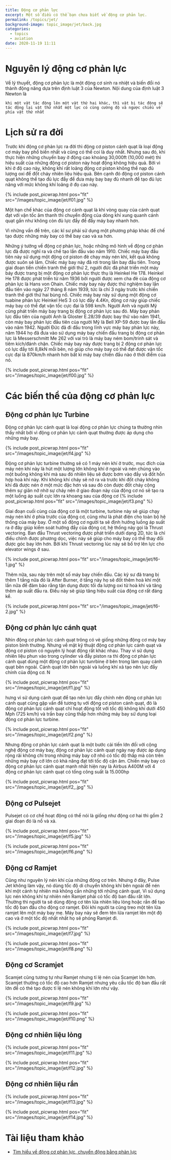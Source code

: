 ```yaml
---
title: Động cơ phản lực
excerpt: Một số điều có thể bạn chưa biết về động cơ phản lực.
permalink: /topics/jet/
background-image: topic_image/jet/back.jpg
categories:
  - topics
  - aviation
date: 2020-11-19 11:11
---
```



# Nguyên lý động cơ phản lực

Về lý thuyết, động cơ phản lực là một động cơ sinh ra nhiệt và biến đổi nó thành động năng dựa trên định luật 3 của Newton. Nội dung của định luật 3 Newton là 

`khi một vật tác động lên một vật thứ hai khác, thì vật bị tác động sẽ tác động lại vật thứ nhất một lực có cùng cường độ và ngược chiều về phía vật thứ nhất`

# Lịch sử ra đời

Trước khi động cơ phản lực ra đời thì động cơ piston cánh quạt là loại động cơ máy bay phổ biến nhất và cũng có thể coi là duy nhất. Nhưng sau đó, khi thực hiện những chuyến bay ở động cao khoảng 30,000ft (10,000 mét) thì hiệu suất của những động cơ piston này hoạt động không hiệu quả. Bởi vì khi ở độ cao này, không khí rất loãng động cơ piston không thể nạp đủ lượng oxi để đốt cháy nhiên liệu hiệu quả. Bên cạnh đó động cơ piston cánh quạt không thể tạo đủ lực đẩy để đưa máy bay bay đủ nhanh để tạo đủ lực nâng với mức không khí loãng ở đọ cao này.

{% include post_picwrap.html pos="fit" src="/images/topic_image/jet/f01.jpg" %}

Một hạn chế khác của động cơ cánh quạt là khi vòng quay của cánh quạt đạt với vận tốc âm thanh thì chuyển động của dòng khí xung quanh cánh quạt gần như không còn đủ lực đẩy để đẩy máy bay nhanh hơn.

Vì những vấn đề trên, các kĩ sư phải sử dụng một phương pháp khác để chế tạo được những máy bay có thể bay cao và xa hơn.

Những ý tưởng về động cơ phản lực, hoặc những mô hình về động cơ phản lực đã được nghĩ ra và chế tạo lần đầu vào năm 1910. Chiếc máy bay đầu tiên này sử dụng một động cơ piston đẻ chạy máy nén khí, kết quả không được suôn sẻ lắm. Chiếc máy bay này đã rơi trong lần bay đầu tiên. Trong giai đoạn tiền chiến tranh thế giới thứ 2, người đức đã phát triển một máy báy được trang bị một động cơ phản lực thực thụ là Heinkel He 178. Heinkel He 178 được phát triển từ năm 1936 bởi người được xem cha đẻ của động cơ phản lực là Hans von Ohain. Chiếc máy bay này được thử nghiệm bay lần đầu tiên vào ngày 27 tháng 8 năm 1939, tức là chỉ 3 ngày trước khi chiến tranh thế giới thứ hai bùng nổ. Chiếc máy bay này sử dụng một động cơ tuabine phản lực Heinkel HeS 3 có lực đẩy 4.4Kn, động cơ này giúp chiếc máy bay có thể đạt vận tốc cực đại là 598 km/h. Người Anh và người Mỹ cũng phát triển máy bay trang bị động cơ phản lực sau đó. Máy bay phản lực đầu tiên của người Anh là Gloster E.28/39 được bay thử vào năm 1941, còn máy bay phản lực đầu tiên của người Mỹ là Bell XP-59 được bay lần đầu vào năm 1942. Người Đức đã đi đầu trong lĩnh vực máy bay phản lực này, năm 1944 họ đã đưa vào sử dụng máy bay chiến đấu trang bị động cơ phản lực là Messerschmitt Me 262 với vai trò là máy bay ném bom/trinh sát và tiêm kích/đánh chặn. Chiếc máy bay này được trang bị 2 động cơ phản lực có lực đẩy tới 8,8kN mỗi bên, nó giúp cho máy bay có thể đạt được vận tốc cực đại là 870km/h nhanh hơn bất kì máy bay chiến đấu nào ở thời điểm của nó.

{% include post_picwrap.html pos="fit" src="/images/topic_image/jet/f00.jpg" %}

# Các biến thể của động cơ phản lực

## Động cơ phản lực Turbine


Động cơ phản lực cánh quạt là loại động cơ phản lực chúng ta thường nhìn thấy nhất bởi vì động cơ phản lực cảnh quạt thường được áp dụng cho những máy bay. 

{% include post_picwrap.html pos="fit" src="/images/topic_image/jet/f4.jpg" %}

Động cơ phản lực turbine thường sẽ có 1 máy nén khí ở trước, mục đích của máy nén khí này là hút một lượng lớn không khí ở ngoài và nén chúng vào một buồng không khí mà sau đó nhiên liệu sẽ được bơm vào đầy và đốt hỗn hợp hoà khí này. Khi không khí cháy sẽ nở ra và trước khi đốt cháy không khí đã được nén ở một mức đặc hơn và sau đó còn được đốt cháy cộng thêm sự giãn nở nhờ sự cháy nên ở giao đoạn này của động cơ nó sẽ tạo ra một luồng áp suất cực lớn ra khoang sau của động cơ
{% include post_picwrap.html pos="fit" src="/images/topic_image/jet/f3.png" %}


Giai đoạn cuối cùng của động cơ là một turbine, turbine này sẽ giúp chạy máy nén khí ở phía trước của động cơ, cũng như là phát điện cho toàn bộ hệ thống của máy bay. Ở một số động cơ người ta sẽ định hướng luồng áp suất ra ở đây giúp kiểm soát hướng đẩy của động cơ, hệ thống này gọi là Thrust vectoring. Ban đầu Thrust vectoring được phát triển dưới dạng 2D, tức là chỉ điều chỉnh được phương dọc, việc này sẽ giúp cho máy bay có thể thay đổi được góc bay lớn hơn. Bởi khi Thrust vectoring lúc này sẽ bổ trợ lên lực cho elevator wings ở sau.  

{% include post_picwrap.html pos="fit" src="/images/topic_image/jet/f6-1.jpg" %}

Thêm nữa, sau này trên một số máy bay chiến đấu. Các kỹ sư đã trang bị thêm 1 tầng nữa đó là After Burner, ở tầng này họ sẽ đốt thêm hoà khí một lần nữa để đảm bảo rằng tận dụng được tối đa lượng oxi từ hoà khí và tăng thêm áp suất đầu ra. Điều này sẽ giúp tăng hiệu suất của động cơ rất đáng kể.

{% include post_picwrap.html pos="fit" src="/images/topic_image/jet/f6-2.jpg" %}

## Động cơ phản lực cánh quạt

Nhìn động cơ phản lực cánh quạt trông có vẻ giống những động cơ máy bay piston bình thường. Nhưng về mặt kỹ thuật động cơ phản lực cánh quạt và động cơ piston có nguyên lý hoạt động rất khác nhau.
Thay vì sử dụng nhiên liệu phun vào trong cylinder và đẩy piston ra thì động cơ phản lực cánh quạt dùng một động cơ phản lực tunrbine ở bên trong làm quay cánh quạt bên ngoài. Cánh quạt lớn bên ngoài và luồng khí xả tạo nên lực đẩy chính của động cơ. N

{% include post_picwrap.html pos="fit" src="/images/topic_image/jet/f1.jpg" %}

hưng vì sử dụng cánh quạt để tạo nên lực đẩy chính nên động cơ phản lực cánh quạt cũng gặp vấn đề tương tụ với động cơ piston cánh quạt, đó là động cơ phản lực cánh quạt chỉ hoạt động tốt với tốc độ không khí dưới 450 Mph (725 km/h) và trần bay cũng thấp hơn những máy bay sử dụng loại động cơ phản lực turbine. 

{% include post_picwrap.html pos="fit" src="/images/topic_image/jet/f2.png" %}

Nhưng động cơ phản lực cánh quạt là một bước cải tiến lớn đối với cộng nghệ động cơ máy bay, động cơ phản lực cánh quạt ngày nay được áp dụng rộng rãi không chỉ trong những máy bay cỡ nhỏ có tốc độ thấp mà còn trên những máy bay cỡ lớn có khả năng đạt tới tốc độ cận âm. Chiến máy bay có động cơ phản lực cánh quạt mạnh nhất hiện nay là Airbus A400M với 4 động cơ phản lực cánh quạt có tổng công suất là 15.000hp

{% include post_picwrap.html pos="fit" src="/images/topic_image/jet/f2_.jpg" %}

## Động cơ Pulsejet

Pulsejet có cơ chế hoạt động có thể nói là giống như động cơ hai thì gồm 2 giai đoạn đó là nổ và xả. 

{% include post_picwrap.html pos="fit" src="/images/topic_image/jet/f5.jpg" %}


{% include post_picwrap.html pos="fit" src="/images/topic_image/jet/f6.png" %}

## Động cơ Ramjet


Cũng như nguyên lý nén khí của những động cơ trên. Nhưng ở đây, Pulse Jet không làm vậy, nó dùng tốc độ di chuyển không khí bên ngoài để nén khí một cánh tự nhiên mà không cần những tới những cánh quạt. Vì sử dụng lực nén không khí tự nhiên nên Ramjet phải có tốc độ ban đầu rất lớn. Thường thì người ta sẽ dùng động cơ tên lửa nhiên liệu lỏng hoặc rắn để tạo tốc độ ban đầu cho động cơ ramjet. Đôi khi người ta cũng treo một tên lửa ramjet lên một máy bay mẹ. Máy bay này sẽ đem tên lửa ramjet lên một độ cao và ở một tốc độ nhất nhất họ sẽ phóng Ramjet đi.

{% include post_picwrap.html pos="fit" src="/images/topic_image/jet/f7.jpg" %}


{% include post_picwrap.html pos="fit" src="/images/topic_image/jet/f8.png" %}

## Động cơ Scramjet

Scamjet cũng tương tự như Ramjet nhưng tỉ lệ nén của Scamjet lớn hơn. Scamjet thường có tốc độ cao hơn Ramjet nhưng yêu cầu tốc độ ban đầu rất lớn để có thẻ tạo được tỉ lệ nén không khí lớn như vậy.

{% include post_picwrap.html pos="fit" src="/images/topic_image/jet/f9.jpg" %}

{% include post_picwrap.html pos="fit" src="/images/topic_image/jet/f10.png" %}

## Động cơ nhiên liệu lỏng

{% include post_picwrap.html pos="fit" src="/images/topic_image/jet/f11.jpg" %}

{% include post_picwrap.html pos="fit" src="/images/topic_image/jet/f12.jpg" %}

## Động cơ nhiên liệu rắn

{% include post_picwrap.html pos="fit" src="/images/topic_image/jet/f13.jpg" %}

{% include post_picwrap.html pos="fit" src="/images/topic_image/jet/f14.jpg" %} 



# Tài liệu tham khảo

- [Tìm hiểu về động cơ phản lực, chuyển động bằng phản lực](https://vatlypt.com/tim-hieu-ve-dong-co-phan-luc-chuyen-dong-bang-phan-luc.t217.html)